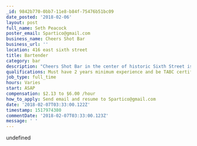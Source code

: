 ```yaml
---
_id: 9842b770-0bb7-11e8-b84f-75476b51bc09
date_posted: '2018-02-06'
layout: post
full_name: Seth Peacock
poster_email: Spartico@gmail.com
business_name: Cheers Shot Bar
business_url: ''
location: 416 east sixth street
title: Bartender
category: bar
description: "Cheers Shot Bar in the center of historic Sixth Street is now hiring outgoing, responsible full-time and part-time bartenders ASAP.\r\n\r\nMust have 2 years minimum experience and be TABC certified.\r\n\r\nSend email with resume to set up an interview."
qualifications: Must have 2 years minimum experience and be TABC certified.
job_type: full_time
hours: Varies
start: ASAP
compensation: $2.13 to $6.00 /hour
how_to_apply: Send email and resume to Spartico@gmail.com
date: '2018-02-07T03:33:00.122Z'
timestamp: 1517974380
commentDate: '2018-02-07T03:33:00.123Z'
message: ' '
---
```

undefined
